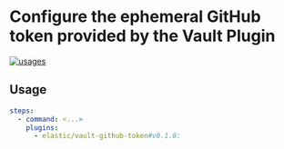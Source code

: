# Configure the ephemeral GitHub token provided by the Vault Plugin

[![usages](https://img.shields.io/badge/usages-white?logo=buildkite&logoColor=blue)](https://github.com/search?q=elastic%2Fvault-github-token+%28path%3A.buildkite%29&type=code)

## Usage

```yml
steps:
  - command: <...>
    plugins:
      - elastic/vault-github-token#v0.1.0:
```
